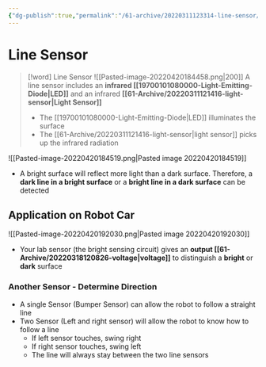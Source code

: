 ```yaml
---
{"dg-publish":true,"permalink":"/61-archive/20220311123314-line-sensor/","dgHomeLink":true,"dgPassFrontmatter":false}
---
```



# Line Sensor

> [!word] Line Sensor
> ![[Pasted-image-20220420184458.png|200]]
> A line sensor includes an **infrared [[19700101080000-Light-Emitting-Diode|LED]]** and an infrared **[[61-Archive/20220311121416-light-sensor|Light Sensor]]**
>
> - The [[19700101080000-Light-Emitting-Diode|LED]] illuminates the surface
> - The [[61-Archive/20220311121416-light-sensor|light sensor]] picks up the infrared radiation

![[Pasted-image-20220420184519.png|Pasted image 20220420184519]]

- A bright surface will reflect more light than a dark surface. Therefore, a **dark line in a bright surface** or a **bright line in a dark surface** can be detected

## Application on Robot Car

![[Pasted-image-20220420192030.png|Pasted image 20220420192030]]

- Your lab sensor (the bright sensing circuit) gives an **output [[61-Archive/20220318120826-voltage|voltage]]** to distinguish a **bright** or **dark** surface

### Another Sensor - Determine Direction

- A single Sensor (Bumper Sensor) can allow the robot to follow a straight line
- Two Sensor (Left and right sensor) will allow the robot to know how to follow a line
  - If left sensor touches, swing right
  - If right sensor touches, swing left
  - The line will always stay between the two line sensors
